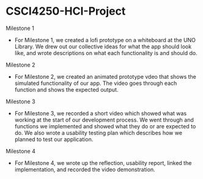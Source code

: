 # CSCI4250-HCI-Project

Milestone 1
- For Milestone 1, we created a lofi prototype on a whiteboard at the UNO Library. We drew out our collective ideas for what the app should look like, and wrote descriptions on what each functionality is and should do. 

Milestone 2
- For Milestone 2, we created an animated prototype vdeo that shows the simulated functionality of our app. The video goes through each function and shows the expected output.

Milestone 3
- For Milestone 3, we recorded a short video which showed what was working at the start of our development process. We went through and functions we implemented and showed what they do or are expected to do. We also wrote a usability testing plan which describes how we planned to test our application. 

Milestone 4
- For Milestone 4, we wrote up the reflection, usability report, linked the implementation, and recorded the video demonstration.
